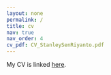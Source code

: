 ```yaml
---
layout: none
permalink: /
title: cv 
nav: true 
nav_order: 4
cv_pdf: CV_StanleySenRiyanto.pdf
---
```

My CV is linked [here](/assets/pdf/CV_StanleySenRiyanto.pdf).